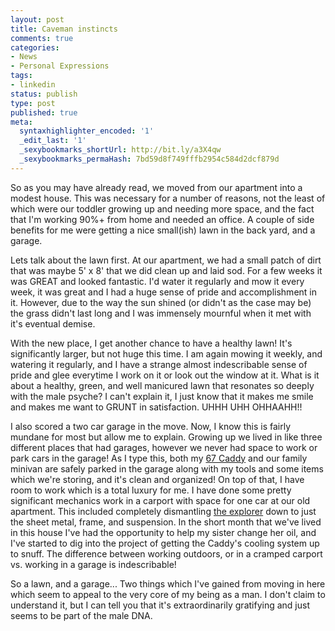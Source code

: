 ```yaml
---
layout: post
title: Caveman instincts
comments: true
categories:
- News
- Personal Expressions
tags:
- linkedin
status: publish
type: post
published: true
meta:
  syntaxhighlighter_encoded: '1'
  _edit_last: '1'
  _sexybookmarks_shortUrl: http://bit.ly/a3X4qw
  _sexybookmarks_permaHash: 7bd59d8f749fffb2954c584d2dcf879d
---
```

So as you may have already read, we moved from our apartment into a modest house.  This was necessary for a number of reasons, not the least of which were our toddler growing up and needing more space, and the fact that I'm working 90%+ from home and needed an office.  A couple of side benefits for me were getting a nice small(ish) lawn in the back yard, and a garage.

Lets talk about the lawn first.  At our apartment, we had a small patch of dirt that was maybe 5' x 8' that we did clean up and laid sod.  For a few weeks it was GREAT and looked fantastic.  I'd water it regularly and mow it every week, it was great and I had a huge sense of pride and accomplishment in it.  However, due to the way the sun shined (or didn't as the case may be) the grass didn't last long and I was immensely mournful when it met with it's eventual demise.  

With the new place, I get another chance to have a healthy lawn!  It's significantly larger, but not huge this time.  I am again mowing it weekly, and watering it regularly, and I have a strange almost indescribable sense of pride and glee everytime I work on it or look out the window at it.  What is it about a healthy, green, and well manicured lawn that resonates so deeply with the male psyche?  I can't explain it, I just know that it makes me smile and makes me want to GRUNT in satisfaction.  UHHH UHH OHHAAHH!!

I also scored a two car garage in the move.  Now, I know this is fairly mundane for most but allow me to explain.  Growing up we lived in like three different places that had garages, however we never had space to work or park cars in the garage!  As I type this, both my <a href=http://blog.ryangeyer.com/blog/cars/1967-cadillac-sedan-deville/>67 Caddy</a> and our family minivan are safely parked in the garage along with my tools and some items which we're storing, and it's clean and organized!  On top of that, I have room to work which is a total luxury for me.  I have done some pretty significant mechanics work in a carport with space for one car at our old apartment.  This included completely dismantling <a href=http://blog.ryangeyer.com/blog/2009/09/03/the-x-is-dead-long-live-the-x/>the explorer</a> down to just the sheet metal, frame, and suspension.  In the short month that we've lived in this house I've had the opportunity to help my sister change her oil, and I've started to dig into the project of getting the Caddy's cooling system up to snuff.  The difference between working outdoors, or in a cramped carport vs. working in a garage is indescribable!

So a lawn, and a garage...  Two things which I've gained from moving in here which seem to appeal to the very core of my being as a man.  I don't claim to understand it, but I can tell you that it's extraordinarily gratifying and just seems to be part of the male DNA.
